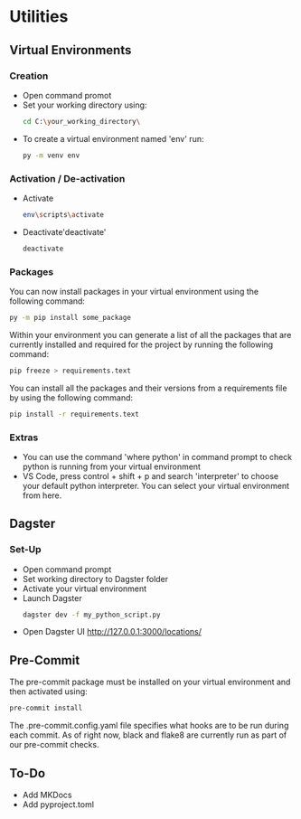 # Utilities

## Virtual Environments

### Creation

- Open command promot
- Set your working directory using:
    ```bash
    cd C:\your_working_directory\
    ```
- To create a virtual environment named 'env' run:
    ```bash
    py -m venv env
    ```

### Activation / De-activation

- Activate
    ```bash
    env\scripts\activate
    ```
- Deactivate'deactivate'
    ```bash
    deactivate
    ```

### Packages

You can now install packages in your virtual environment using the following command:

```bash
py -m pip install some_package
```

Within your environment you can generate a list of all the packages that are currently installed and required for the project by running the following command:

```bash
pip freeze > requirements.text
```

You can install all the packages and their versions from a requirements file by using the following command:

```bash
pip install -r requirements.text
```

### Extras 

- You can use the command 'where python' in command prompt to check python is running from your virtual environment
- VS Code, press control + shift + p and search 'interpreter' to choose your default python interpreter. You can select your virtual environment from here.

## Dagster

### Set-Up

- Open command prompt 
- Set working directory to Dagster folder
- Activate your virtual environment
- Launch Dagster 
    ```bash
    dagster dev -f my_python_script.py
    ```
- Open Dagster UI http://127.0.0.1:3000/locations/

## Pre-Commit

The pre-commit package must be installed on your virtual environment and then activated using:

```bash
pre-commit install
```

The .pre-commit.config.yaml file specifies what hooks are to be run during each commit. As of right now, black and flake8 are currently run as part of our pre-commit checks.

## To-Do

- Add MKDocs
- Add pyproject.toml